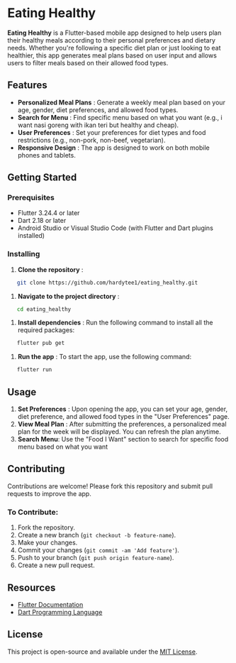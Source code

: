 # Eating Healthy

**Eating Healthy** is a Flutter-based mobile app designed to help users plan their healthy meals according to their personal preferences and dietary needs. Whether you're following a specific diet plan or just looking to eat healthier, this app generates meal plans based on user input and allows users to filter meals based on their allowed food types.

## Features

* **Personalized Meal Plans** : Generate a weekly meal plan based on your age, gender, diet preferences, and allowed food types.
* **Search for Menu** : Find specific menu based on what you want (e.g., i want nasi goreng with ikan teri but healthy and cheap).
* **User Preferences** : Set your preferences for diet types and food restrictions (e.g., non-pork, non-beef, vegetarian).
* **Responsive Design** : The app is designed to work on both mobile phones and tablets.

## Getting Started

### Prerequisites

* Flutter 3.24.4 or later
* Dart 2.18 or later
* Android Studio or Visual Studio Code (with Flutter and Dart plugins installed)

### Installing

1. **Clone the repository** :

```bash
   git clone https://github.com/hardytee1/eating_healthy.git
```

1. **Navigate to the project directory** :

```bash
   cd eating_healthy
```

1. **Install dependencies** :
   Run the following command to install all the required packages:

```bash
   flutter pub get
```

1. **Run the app** :
   To start the app, use the following command:

```bash
   flutter run
```

## Usage

1. **Set Preferences** : Upon opening the app, you can set your age, gender, diet preference, and allowed food types in the "User Preferences" page.
2. **View Meal Plan** : After submitting the preferences, a personalized meal plan for the week will be displayed. You can refresh the plan anytime.
3. **Search Menu**: Use the "Food I Want" section to search for specific food menu based on what you want

## Contributing

Contributions are welcome! Please fork this repository and submit pull requests to improve the app.

### To Contribute:

1. Fork the repository.
2. Create a new branch (`git checkout -b feature-name`).
3. Make your changes.
4. Commit your changes (`git commit -am 'Add feature'`).
5. Push to your branch (`git push origin feature-name`).
6. Create a new pull request.

## Resources

* [Flutter Documentation](https://flutter.dev/docs)
* [Dart Programming Language](https://dart.dev/guides)

## License

This project is open-source and available under the [MIT License](https://chatgpt.com/c/LICENSE).
